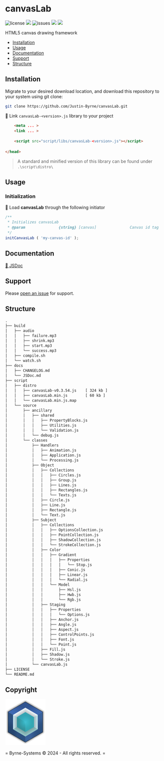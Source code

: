 # canvasLab

![license](https://img.shields.io/github/license/Justin-Byrne/canvasLab?style=flat-square)
<img src="https://img.shields.io/badge/Chrome-125.0.6422.77-yellow?style=flat-square&logo=googlechrome&logoColor=white" />
![issues](https://img.shields.io/github/issues/Justin-Byrne/canvasLab?style=flat-square)
<img src="https://img.shields.io/badge/Version-0.3.54-green?style=flat-square" />
<img src="https://img.shields.io/github/languages/code-size/Justin-Byrne/canvasLab?style=flat-square" />

HTML5 canvas drawing framework

- [Installation](#installation)
- [Usage](#usage)
- [Documentation](#documentation)
- [Support](#support)
- [Structure](#structure)

## Installation

Migrate to your desired download location, and download this repository to your system using git clone:

```sh
git clone https://github.com/Justin-Byrne/canvasLab.git
```

:paperclip: Link `canvasLab-<version>.js` library to your project

```html
    <meta ... >
    <link ... >

    <script src="script/libs/canvasLab-<version>.js"></script>

</head>
```

> A standard and minified version of this library can be found under `.\script\distro\`

## Usage

### Initialization

:truck: Load **canvasLab** through the following initiator

```javascript
/**
 * Initializes canvasLab
 * @param               {string} [canvas]               Canvas id tag
 */
initCanvasLab ( 'my-canvas-id' );
```

## Documentation

[:book: JSDoc](https://github.com/Justin-Byrne/canvasLab/blob/main/docs/JSDoc.md)


## Support

Please [open an issue](https://github.com/Justin-Byrne/canvasLab/issues/new) for support.

## Structure

```
.
├── build
│   ├── audio
│   │   ├── failure.mp3
│   │   ├── shrink.mp3
│   │   ├── start.mp3
│   │   └── success.mp3
│   ├── compile.sh
│   └── watch.sh
├── docs
│   ├── CHANGELOG.md
│   └── JSDoc.md
├── script
│   ├── distro
│   │   ├── canvasLab-v0.3.54.js    [ 324 kb ]
│   │   ├── canvasLab.min.js        [ 60 kb ]
│   │   └── canvasLab.min.js.map
│   └── source
│       ├── ancillary
│       │   ├── shared
│       │   │   ├── PropertyBlocks.js
│       │   │   ├── Utilities.js
│       │   │   └── Validation.js
│       │   └── debug.js
│       └── classes
│           ├── Handlers
│           │   ├── Animation.js
│           │   ├── Application.js
│           │   └── Processing.js
│           ├── Object
│           │   ├── Collections
│           │   │   ├── Circles.js
│           │   │   ├── Group.js
│           │   │   ├── Lines.js
│           │   │   ├── Rectangles.js
│           │   │   └── Texts.js
│           │   ├── Circle.js
│           │   ├── Line.js
│           │   ├── Rectangle.js
│           │   └── Text.js
│           ├── Subject
│           │   ├── Collections
│           │   │   ├── OptionsCollection.js
│           │   │   ├── PointCollection.js
│           │   │   ├── ShadowCollection.js
│           │   │   └── StrokeCollection.js
│           │   ├── Color
│           │   │   ├── Gradient
│           │   │   │   ├── Properties
│           │   │   │   │   └── Stop.js
│           │   │   │   ├── Conic.js
│           │   │   │   ├── Linear.js
│           │   │   │   └── Radial.js
│           │   │   └── Model
│           │   │       ├── Hsl.js
│           │   │       ├── Hwb.js
│           │   │       └── Rgb.js
│           │   ├── Staging
│           │   │   ├── Properties
│           │   │   │   └── Options.js
│           │   │   ├── Anchor.js
│           │   │   ├── Angle.js
│           │   │   ├── Aspect.js
│           │   │   ├── ControlPoints.js
│           │   │   ├── Font.js
│           │   │   └── Point.js
│           │   ├── Fill.js
│           │   ├── Shadow.js
│           │   └── Stroke.js
│           └── canvasLab.js
├── LICENSE
└── README.md
```
 
## Copyright

![Byrne-Systems](https://github.com/Justin-Byrne/canvasLab/blob/main/images/cube_sm.png)

= Byrne-Systems © 2024 - All rights reserved. =
